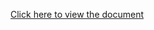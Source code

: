 [Click here to view the document](https://docs.google.com/document/d/1LYlrzFrg0rodDvL8ja4SZQUGxKsj7Ljz4ceL263nnBk/edit?usp=sharing)
